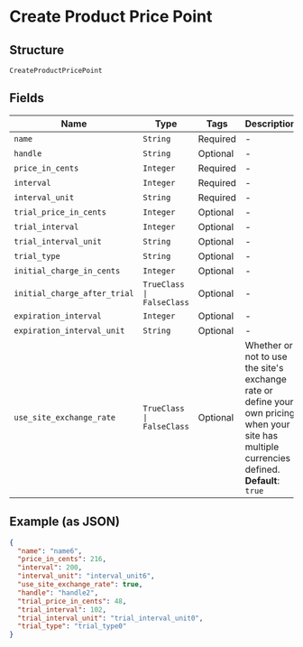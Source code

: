 
# Create Product Price Point

## Structure

`CreateProductPricePoint`

## Fields

| Name | Type | Tags | Description |
|  --- | --- | --- | --- |
| `name` | `String` | Required | - |
| `handle` | `String` | Optional | - |
| `price_in_cents` | `Integer` | Required | - |
| `interval` | `Integer` | Required | - |
| `interval_unit` | `String` | Required | - |
| `trial_price_in_cents` | `Integer` | Optional | - |
| `trial_interval` | `Integer` | Optional | - |
| `trial_interval_unit` | `String` | Optional | - |
| `trial_type` | `String` | Optional | - |
| `initial_charge_in_cents` | `Integer` | Optional | - |
| `initial_charge_after_trial` | `TrueClass \| FalseClass` | Optional | - |
| `expiration_interval` | `Integer` | Optional | - |
| `expiration_interval_unit` | `String` | Optional | - |
| `use_site_exchange_rate` | `TrueClass \| FalseClass` | Optional | Whether or not to use the site's exchange rate or define your own pricing when your site has multiple currencies defined.<br>**Default**: `true` |

## Example (as JSON)

```json
{
  "name": "name6",
  "price_in_cents": 216,
  "interval": 200,
  "interval_unit": "interval_unit6",
  "use_site_exchange_rate": true,
  "handle": "handle2",
  "trial_price_in_cents": 48,
  "trial_interval": 102,
  "trial_interval_unit": "trial_interval_unit0",
  "trial_type": "trial_type0"
}
```

